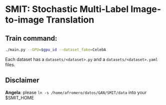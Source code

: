 
# **SMIT**: Stochastic Multi-Label Image-to-image Translation 

## Train command:
```bash
./main.py --GPU=$gpu_id --dataset_fake=CelebA
```
Each dataset has a `datasets/<dataset>.py` and a `datasets/<dataset>.yaml` files.

## Disclaimer
**Angela**: please `ln -s /home/afromero/datos/GAN/SMIT/data` into your $SMIT_HOME
